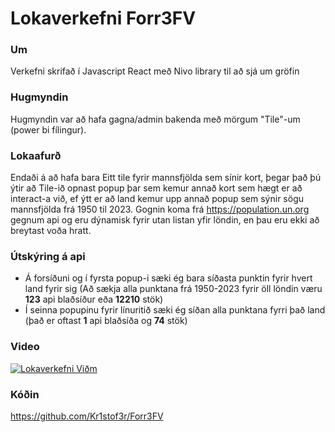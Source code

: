 # Lokaverkefni Forr3FV

### Um
Verkefni skrifað í Javascript React með Nivo library til að sjá um gröfin

### Hugmyndin
Hugmyndin var að hafa gagna/admin bakenda með mörgum "Tile"-um (power bi fílingur). 

### Lokaafurð
Endaði á að hafa bara Eitt tile fyrir mannsfjölda sem sínir kort, þegar það þú ýtir að Tile-ið opnast popup þar sem kemur annað kort sem hægt er að interact-a við, ef ýtt er að land kemur upp annað popup sem sýnir sögu mannsfjölda frá 1950 til 2023. Gognin koma frá https://population.un.org gegnum api og eru dýnamisk fyrir utan listan yfir löndin, en þau eru ekki að breytast voða hratt.

### Útskýring á api
* Á forsíðuni og í fyrsta popup-i sæki ég bara síðasta punktin fyrir hvert land fyrir sig (Að sækja alla punktana frá 1950-2023 fyrir öll löndin væru **123** api blaðsíður eða **12210** stök)
* Í seinna popupinu fyrir línuritið sæki ég síðan alla punktana fyrri það land (það er oftast **1** api blaðsíða og **74** stök)

### Video

[![Lokaverkefni Viðm](https://i9.ytimg.com/vi/7-u4kUbt6q8/mq2.jpg?sqp=CKSe56sG-oaymwEmCMACELQB8quKqQMa8AEB-AHUBoAC4AOKAgwIABABGGUgZShlMA8=&rs=AOn4CLBzgYZ_5fnYgoBfm4-RWucXPWKCfw)](https://youtu.be/7-u4kUbt6q8 "Lokaverkefni Viðm")

### Kóðin

https://github.com/Kr1stof3r/Forr3FV
